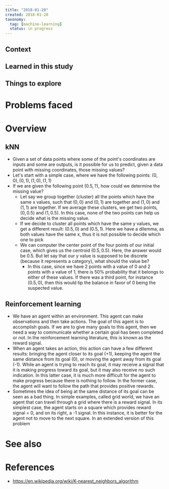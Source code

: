 ```yaml
---
title: "2018-01-20"
created: 2018-01-20
taxonomy:
  tag: [machine-learning]
  status: in progress
---
```


## Context

## Learned in this study

## Things to explore

# Problems faced

# Overview
## kNN
* Given a set of data points where some of the point's coordinates are inputs and some are outputs, is it possible for us to predict, given a data point with missing coordinates, those missing values?
* Let's start with a simple case, where we have the following points: $(0, 0), (0, 1), (1, 0), (1, 1)$
* If we are given the following point $(0.5, ?)$, how could we determine the missing value?
	* Let say we group together (cluster) all the points which have the same x values, such that $(0, 0)$ and $(0, 1)$ are together and $(1, 0)$ and $(1, 1)$ are together. If we average these clusters, we get two points, $(0, 0.5)$ and $(1, 0.5)$. In this case, none of the two points can help us decide what is the missing value.
	* If we decide to cluster all points which have the same y values, we get a different result: $(0.5, 0)$ and $(0.5, 1)$. Here we have a dilemma, as both values have the same x, thus it is not possible to decide which one to pick
	* We can computer the center point of the four points of our initial case, which gives us the centroid $(0.5, 0.5)$. Here, the answer would be 0.5. But let say that our y value is supposed to be discrete (because it represents a category), what should the value be?
		* In this case, since we have 2 points with a value of 0 and 2 points with a value of 1, there is 50% probability that it belongs to either of these values. If there was a third point, for instance $(0.5, 0)$, then this would tip the balance in favor of 0 being the suspected value.

## Reinforcement learning
* We have an agent within an environment. This agent can make observations and then take actions. The goal of this agent is to accomplish goals. If we are to give many goals to this agent, then we need a way to communicate whether a certain goal has been completed or not. In the reinforcement learning literature, this is known as the reward signal.
* When an agent takes an action, this action can have a few different results: bringing the agent closer to its goal (+1), keeping the agent the same distance from its goal (0), or moving the agent away from its goal (-1). While an agent is trying to reach its goal, it may receive a signal that it is making progress toward its goal, but it may also receive no such indication. In this latter case, it is much more difficult for the agent to make progress because there is nothing to follow. In the former case, the agent will want to follow the path that provides positive rewards.
* Sometimes the idea of being at the same distance of its goal can be seen as a bad thing. In simple examples, called grid world, we have an agent that can travel through a grid where there is a reward signal. In its simplest case, the agent starts on a square which provides reward signal = 0, and on its right, a -1 signal. In this instance, it is better for the agent not to move to the next square. In an extended version of this problem

# See also

# References
* https://en.wikipedia.org/wiki/K-nearest_neighbors_algorithm

